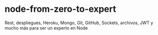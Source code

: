 # node-from-zero-to-expert
Rest, despliegues, Heroku, Mongo, Git, GitHub, Sockets, archivos, JWT y mucho más para ser un experto en Node

